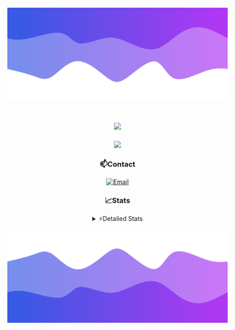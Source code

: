 ![Header](./header.png)
<div align="center">

<h1 align="center">
  <a href="https://git.io/typing-svg">
    <img src="https://readme-typing-svg.herokuapp.com/?lines=Hello,+There!+👋;This+is+chicho.;CEO+on+Hely+Development....;&center=true&size=25">
  </a>
</h1>
  
<p align="center">
  <img src="https://lanyard.cnrad.dev/api/852683595378196480" />
</p>

### 📫Contact
  [![Email](https://img.shields.io/badge/Email-gastondalla@gmail.com-04619f?style=for-the-badge&logo=gmail&logoColor=white)](mailto:gastondalla@gmail.com)
</br>  
### 📈Stats
<details>
    <summary> ⚡Detailed Stats</summary>
    <br/>

<!--START_SECTION:waka-->
![Code Time](http://img.shields.io/badge/Code%20Time-157%20hrs%2017%20mins-blue)

![Profile Views](http://img.shields.io/badge/Profile%20Views-0-blue)

**🐱 My GitHub Data** 

> 📦 37.6 kB Used in GitHub's Storage 
 > 
> 🏆 7 Contributions in the Year 2023
 > 
> 🚫 Not Opted to Hire
 > 
> 📜 6 Public Repositories 
 > 
> 🔑 9 Private Repositories 
 > 
**I'm a Night 🦉** 

```text
🌞 Morning                14 commits          █░░░░░░░░░░░░░░░░░░░░░░░░   04.29 % 
🌆 Daytime                49 commits          ████░░░░░░░░░░░░░░░░░░░░░   15.03 % 
🌃 Evening                153 commits         ████████████░░░░░░░░░░░░░   46.93 % 
🌙 Night                  110 commits         ████████░░░░░░░░░░░░░░░░░   33.74 % 
```
📅 **I'm Most Productive on Tuesday** 

```text
Monday                   25 commits          ██░░░░░░░░░░░░░░░░░░░░░░░   07.67 % 
Tuesday                  65 commits          █████░░░░░░░░░░░░░░░░░░░░   19.94 % 
Wednesday                61 commits          █████░░░░░░░░░░░░░░░░░░░░   18.71 % 
Thursday                 32 commits          ██░░░░░░░░░░░░░░░░░░░░░░░   09.82 % 
Friday                   43 commits          ███░░░░░░░░░░░░░░░░░░░░░░   13.19 % 
Saturday                 48 commits          ████░░░░░░░░░░░░░░░░░░░░░   14.72 % 
Sunday                   52 commits          ████░░░░░░░░░░░░░░░░░░░░░   15.95 % 
```


📊 **This Week I Spent My Time On** 

```text
🕑︎ Time Zone: America/Argentina/Buenos_Aires

💬 Programming Languages: 
C#                       7 hrs 19 mins       ███████████░░░░░░░░░░░░░░   44.79 % 
Other                    3 hrs 13 mins       █████░░░░░░░░░░░░░░░░░░░░   19.77 % 
Python                   2 hrs 26 mins       ████░░░░░░░░░░░░░░░░░░░░░   14.92 % 
HTML                     2 hrs 1 min         ███░░░░░░░░░░░░░░░░░░░░░░   12.44 % 
Text                     1 hr 9 mins         ██░░░░░░░░░░░░░░░░░░░░░░░   07.06 % 

🔥 Editors: 
Visual Studio            10 hrs 29 mins      ████████████████░░░░░░░░░   64.21 % 
VS Code                  5 hrs 50 mins       █████████░░░░░░░░░░░░░░░░   35.79 % 

🐱‍💻 Projects: 
Palometa                 9 hrs 1 min         ██████████████░░░░░░░░░░░   55.26 % 
Unknown Project          4 hrs 6 mins        ██████░░░░░░░░░░░░░░░░░░░   25.17 % 
Coder                    1 hr 44 mins        ███░░░░░░░░░░░░░░░░░░░░░░   10.62 % 
StringExtractor          1 hr 6 mins         ██░░░░░░░░░░░░░░░░░░░░░░░   06.81 % 
String Extractor         20 mins             █░░░░░░░░░░░░░░░░░░░░░░░░   02.08 % 

💻 Operating System: 
Windows                  16 hrs 20 mins      █████████████████████████   100.00 % 
```

**I Mostly Code in JavaScript** 

```text
JavaScript               8 repos             █████████░░░░░░░░░░░░░░░░   36.36 % 
CSS                      3 repos             ███░░░░░░░░░░░░░░░░░░░░░░   13.64 % 
C#                       2 repos             ██░░░░░░░░░░░░░░░░░░░░░░░   09.09 % 
Python                   2 repos             ██░░░░░░░░░░░░░░░░░░░░░░░   09.09 % 
Batchfile                1 repo              █░░░░░░░░░░░░░░░░░░░░░░░░   04.55 % 
```




 Last Updated on 21/06/2023 23:12:39 UTC
<!--END_SECTION:waka-->
</details>

![Footer](./footer.png)
